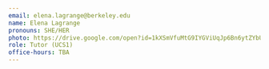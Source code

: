 ```yaml
---
email: elena.lagrange@berkeley.edu
name: Elena Lagrange
pronouns: SHE/HER
photo: https://drive.google.com/open?id=1kXSmVfuMtG9IYGViUqJp6Bn6ytZYbUKf
role: Tutor (UCS1)
office-hours: TBA
---
```

